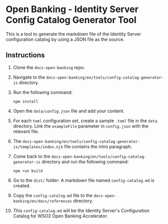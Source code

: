 # Open Banking - Identity Server Config Catalog Generator Tool

This is a tool to generate the markdown file of the Identity Server configuration catalog by using a JSON file as 
the source.

## Instructions

1. Clone the `docs-open-banking` repo.
2. Navigate to the `docs-open-banking/en/tools/config-catalog-generator-is` directory.
3. Run the following command:

    ```
    npm install
    ```

4. Open the `data/config.json` file and add your content.
5. For each `toml` configuration set, create a sample `.toml` file in the `data` directory. Link the `exampleFile` 
parameter in `config.json` with the relevant file.
6. The `docs-open-banking/en/tools/config-catalog-generator-is/templates/index.njk` file contains the intro paragraph.
7. Come back to the `docs-open-banking/en/tools/config-catalog-generator-is` directory and run the following command:

    ```
    npm run build
    ```

8. Go to the `dist/` folder: A markdown file named `config-catalog.md` is created.
9. Copy the `config-catalog.md` file to the `docs-open-banking/en/docs/references` directory.
10. This `config-catalog.md` will be the Identity Server's Configuration Catalog for WSO2 Open Banking Accelerator.

